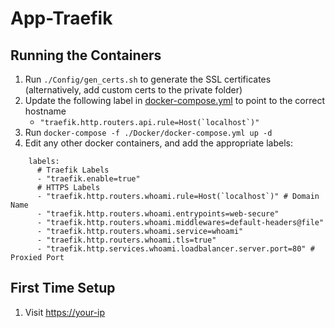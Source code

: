 # App-Traefik

## Running the Containers

1. Run `./Config/gen_certs.sh` to generate the SSL certificates (alternatively,
   add custom certs to the private folder)
3. Update the following label in [docker-compose.yml](./Docker/docker-compose.yml) to point to the correct hostname
    * ``"traefik.http.routers.api.rule=Host(`localhost`)"``
4. Run `docker-compose -f ./Docker/docker-compose.yml up -d`
5. Edit any other docker containers, and add the appropriate labels:
```
    labels:
      # Traefik Labels
      - "traefik.enable=true"
      # HTTPS Labels
      - "traefik.http.routers.whoami.rule=Host(`localhost`)" # Domain Name
      - "traefik.http.routers.whoami.entrypoints=web-secure"
      - "traefik.http.routers.whoami.middlewares=default-headers@file"
      - "traefik.http.routers.whoami.service=whoami"
      - "traefik.http.routers.whoami.tls=true"
      - "traefik.http.services.whoami.loadbalancer.server.port=80" # Proxied Port
```

## First Time Setup

1. Visit <https://your-ip>
